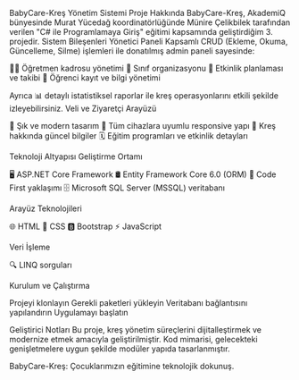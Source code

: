 BabyCare-Kreş Yönetim Sistemi
Proje Hakkında
BabyCare-Kreş, AkademiQ bünyesinde Murat Yücedağ koordinatörlüğünde Münire Çelikbilek tarafından verilen "C# ile Programlamaya Giriş" eğitimi kapsamında geliştirdiğim 3. projedir.
Sistem Bileşenleri
Yönetici Paneli
Kapsamlı CRUD (Ekleme, Okuma, Güncelleme, Silme) işlemleri ile donatılmış admin paneli sayesinde:

👩‍🏫 Öğretmen kadrosu yönetimi
🧸 Sınıf organizasyonu
🎉 Etkinlik planlaması ve takibi
👶 Öğrenci kayıt ve bilgi yönetimi

Ayrıca 📊 detaylı istatistiksel raporlar ile kreş operasyonlarını etkili şekilde izleyebilirsiniz.
Veli ve Ziyaretçi Arayüzü

🎀 Şık ve modern tasarım
🎯 Tüm cihazlara uyumlu responsive yapı
🌟 Kreş hakkında güncel bilgiler
🗓️ Eğitim programları ve etkinlik detayları

Teknoloji Altyapısı
Geliştirme Ortamı

🖥️ ASP.NET Core Framework
🛢️ Entity Framework Core 6.0 (ORM)
🧩 Code First yaklaşımı
🗄️ Microsoft SQL Server (MSSQL) veritabanı

Arayüz Teknolojileri

🌐 HTML
🎨 CSS
🅱️ Bootstrap
⚡ JavaScript

Veri İşleme

🔍 LINQ sorguları

Kurulum ve Çalıştırma

Projeyi klonlayın
Gerekli paketleri yükleyin
Veritabanı bağlantısını yapılandırın
Uygulamayı başlatın

Geliştirici Notları
Bu proje, kreş yönetim süreçlerini dijitalleştirmek ve modernize etmek amacıyla geliştirilmiştir. Kod mimarisi, gelecekteki genişletmelere uygun şekilde modüler yapıda tasarlanmıştır.

BabyCare-Kreş: Çocuklarımızın eğitimine teknolojik dokunuş.

